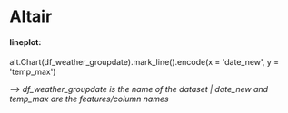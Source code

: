 # __Altair__

#### lineplot:

alt.Chart(df_weather_groupdate).mark_line().encode(x = 'date_new', y = 'temp_max')

_--> df_weather_groupdate is the name of the dataset | date_new and temp_max are the features/column names_
